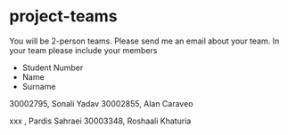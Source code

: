 # project-teams

You will be 2-person teams.
Please send me an email about your team.
In your team please include your members

- Student Number 
- Name 
- Surname


 

30002795, Sonali Yadav
30002855, Alan  Caraveo


xxx     , Pardis Sahraei
30003348, Roshaali Khaturia
